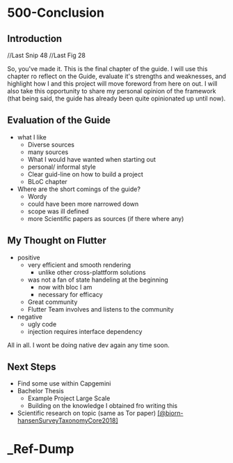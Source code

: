 # 500-Conclusion
## Introduction
//Last Snip 48
//Last Fig 28

So, you've made it. This is the final chapter of the guide. I will use this chapter ro reflect on the Guide, evaluate it's strengths and weaknesses, and highlight how I and this project will move foreword from here on out. I will also take this opportunity to share my personal opinion of the framework (that being said, the guide has already been quite opinionated up until now).

## Evaluation of the Guide
- what I like
  - Diverse sources
  - many sources
  - What I would have wanted when starting out
  - personal/ informal style
  - Clear guid-line on how to build a project 
  - BLoC chapter
- Where are the short comings of the guide?
  - Wordy
  - could have been more narrowed down
  - scope was ill defined
  - more Scientific papers as sources (if there where any)

## My Thought on Flutter
- positive
  - very efficient and smooth rendering 
    - unlike other cross-plattform solutions
  - was not a fan of state handeling at the beginning
    - now with bloc I am
    - necessary for efficacy
  - Great community
  - Flutter Team involves and listens to the community
- negative
  - ugly code
  - injection requires interface dependency

All in all. I wont be doing native dev again any time soon.

## Next Steps
- Find some use within Capgemini
- Bachelor Thesis 
  - Example Project Large Scale
  - Building on the knowledge I obtained fro writing this
- Scientific research on topic (same as Tor paper) [[@biorn-hansenSurveyTaxonomyCore2018]](http://doi.acm.org/10.1145/3241739)

# _Ref-Dump
